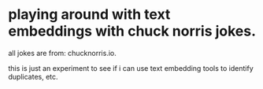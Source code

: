 # playing around with text embeddings with chuck norris jokes.

all jokes are from: chucknorris.io.

this is just an experiment to see if i can use text embedding tools to identify duplicates, etc.
